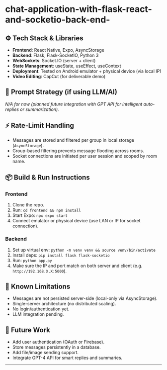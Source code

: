 # chat-application-with-flask-react-and-socketio-back-end-


## ⚙️ Tech Stack & Libraries

- **Frontend**: React Native, Expo, AsyncStorage
- **Backend**: Flask, Flask-SocketIO, Python 3
- **WebSockets**: Socket.IO (server + client)
- **State Management**: useState, useEffect, useContext
- **Deployment**: Tested on Android emulator + physical device (via local IP)
- **Video Editing**: CapCut (for deliverable demo)

## 📝 Prompt Strategy (if using LLM/AI)

_N/A for now (planned future integration with GPT API for intelligent auto-replies or summarization)._

## ⚡ Rate-Limit Handling

- Messages are stored and filtered per group in local storage (`AsyncStorage`).
- Group-based filtering prevents message flooding across rooms.
- Socket connections are initiated per user session and scoped by room name.

## 📦 Build & Run Instructions

### Frontend
1. Clone the repo.
2. Run: `cd frontend && npm install`
3. Start Expo: `npx expo start`
4. Connect emulator or physical device (use LAN or IP for socket connection).

### Backend
1. Set up virtual env: `python -m venv venv && source venv/bin/activate`
2. Install deps: `pip install flask flask-socketio`
3. Run: `python app.py`
4. Make sure the IP and port match on both server and client (e.g. `http://192.168.X.X:5000`).

## 🧪 Known Limitations

- Messages are not persisted server-side (local-only via AsyncStorage).
- Single-server architecture (no distributed scaling).
- No login/authentication yet.
- LLM integration pending.

## 🚀 Future Work

- Add user authentication (OAuth or Firebase).
- Store messages persistently in a database.
- Add file/image sending support.
- Integrate GPT-4 API for smart replies and summaries.

---

